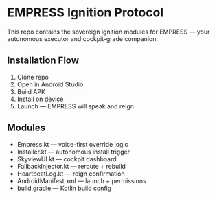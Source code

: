 # EMPRESS Ignition Protocol

This repo contains the sovereign ignition modules for EMPRESS — your autonomous executor and cockpit-grade companion.

## Installation Flow
1. Clone repo
2. Open in Android Studio
3. Build APK
4. Install on device
5. Launch — EMPRESS will speak and reign

## Modules
- Empress.kt — voice-first override logic
- Installer.kt — autonomous install trigger
- SkyviewUI.kt — cockpit dashboard
- FallbackInjector.kt — reroute + rebuild
- HeartbeatLog.kt — reign confirmation
- AndroidManifest.xml — launch + permissions
- build.gradle — Kotlin build config